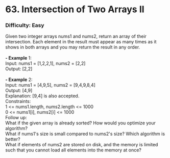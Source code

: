 # 63. Intersection of Two Arrays II
### Difficulty: Easy
Given two integer arrays nums1 and nums2, return an array of their intersection. Each element in the result must appear as many times as it shows in both arrays and you may return the result in any order. <br/>   <br/><b>- Example</b> 1: <br/> Input: nums1 = [1,2,2,1], nums2 = [2,2] <br/> Output: [2,2] <br/> <br/><b>- Example</b> 2: <br/> Input: nums1 = [4,9,5], nums2 = [9,4,9,8,4] <br/> Output: [4,9] <br/> Explanation: [9,4] is also accepted. <br/>   Constraints: <br/> 1 <= nums1.length, nums2.length <= 1000 <br/> 0 <= nums1[i], nums2[i] <= 1000 <br/>   Follow up: <br/> What if the given array is already sorted? How would you optimize your algorithm? <br/> What if nums1's size is small compared to nums2's size? Which algorithm is better? <br/> What if elements of nums2 are stored on disk, and the memory is limited such that you cannot load all elements into the memory at once?